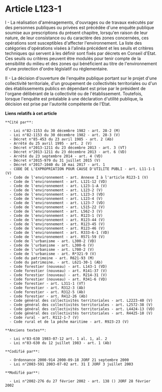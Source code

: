 # Article L123-1

I -  La réalisation d'aménagements, d'ouvrages ou de travaux exécutés par des personnes publiques ou privées est précédée
d'une enquête publique soumise aux prescriptions du présent chapitre, lorsqu'en raison de leur nature, de leur consistance ou
du caractère des zones concernées, ces opérations sont susceptibles d'affecter l'environnement. La liste des catégories
d'opérations visées à l'alinéa précédent et les seuils et critères techniques qui servent à les définir sont fixés par
décrets en Conseil d'Etat. Ces seuils ou critères peuvent être modulés pour tenir compte de la sensibilité du milieu et des
zones qui bénéficient au titre de l'environnement d'une protection d'ordre législatif ou réglementaire.

II  - La décision d'ouverture de l'enquête publique portant sur le projet d'une collectivité territoriale, d'un groupement de
collectivités territoriales ou d'un des établissements publics en dépendant est prise par le président de l'organe délibérant
de la collectivité ou de l'établissement. Toutefois, lorsque l'enquête est préalable à une déclaration d'utilité publique, la
décision est prise par l'autorité compétente de l'Etat.

**Liens relatifs à cet article**

	**Cité par**:

	  - Loi n°82-1153 du 30 décembre 1982 - art. 28-2 (M)
	  - Loi n°82-1153 du 30 décembre 1982 - art. 28-3 (V)
	  - Décret n°85-453 du 23 avril 1985 - art. 2 (Ab)
	  - Arrêté du 25 avril 1995 - art. 2 (V)
	  - Décret n°2013-1211 du 23 décembre 2013 - art. 3 (VT)
	  - Décret n°2013-1211 du 23 décembre 2013 - art. 6 (VD)
	  - Arrêté du 23 septembre 2014 - art. 4 (VD)
	  - Décret n°2015-979 du 31 juillet 2015 (V)
	  - Décret n°2017-1040 du 10 mai 2017 - art. 1
	  - CODE DE L'EXPROPRIATION POUR CAUSE D'UTILITE PUBLI - art. L11-1-1 (V)
	  - Code de l'environnement - art. Annexe I à l'article R123-1 (V)
	  - Code de l'environnement - art. L121-12 (VD)
	  - Code de l'environnement - art. L123-1-A (V)
	  - Code de l'environnement - art. L123-2 (V)
	  - Code de l'environnement - art. L123-3 (VD)
	  - Code de l'environnement - art. L123-4 (V)
	  - Code de l'environnement - art. L123-7 (VD)
	  - Code de l'environnement - art. L515-22 (V)
	  - Code de l'environnement - art. L562-3 (V)
	  - Code de l'environnement - art. R123-1 (V)
	  - Code de l'environnement - art. R123-44 (V)
	  - Code de l'environnement - art. R123-45 (V)
	  - Code de l'environnement - art. R123-46 (V)
	  - Code de l'environnement - art. R333-6-1 (VD)
	  - Code de l'environnement - art. R571-59 (V)
	  - Code de l'urbanisme - art. L300-2 (VD)
	  - Code de l'urbanisme - art. L300-6 (V)
	  - Code de l'urbanisme - art. L700-2 (V)
	  - Code de l'urbanisme - art. R*321-9 (V)
	  - Code du patrimoine - art. R621-93 (M)
	  - Code du patrimoine. - art. L621-30-1 (Ab)
	  - Code forestier (nouveau) - art. L143-1 (VD)
	  - Code forestier (nouveau) - art. R141-37 (V)
	  - Code forestier (nouveau) - art. R214-31 (V)
	  - Code forestier (nouveau) - art. R341-6 (VD)
	  - Code forestier - art. L311-1 (VT)
	  - Code forestier - art. R312-3 (Ab)
	  - Code forestier - art. R312-5 (Ab)
	  - Code forestier - art. R412-26 (Ab)
	  - Code général des collectivités territoriales - art. L2223-40 (V)
	  - Code général des collectivités territoriales - art. L2572-38 (V)
	  - Code général des collectivités territoriales - art. L4424-13 (VD)
	  - Code général des collectivités territoriales - art. R4425-10 (V)
	  - Code rural - art. R112-1-7 (V)
	  - Code rural et de la pêche maritime - art. R923-23 (V)

	**Anciens textes**:

	  - Loi n°83-630 1983-07-12 art. 1 al. 1, al. 2
	  - Loi n°83-630 du 12 juillet 1983 - art. 1 (Ab)

	**Codifié par**:

	  - Ordonnance 2000-914 2000-09-18 JORF 21 septembre 2000
	  - Loi n°2003-591 2003-07-02 art. 31 I JORF 3 juillet 2003

	**Modifié par**:

	  - Loi n°2002-276 du 27 février 2002 - art. 138 () JORF 28 février 2002
